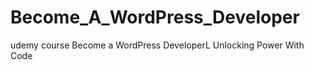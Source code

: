 # Become_A_WordPress_Developer
udemy course Become a WordPress DeveloperL Unlocking Power With Code
